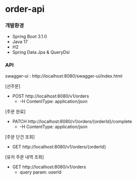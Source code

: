# order-api

### 개발환경
- Spring Boot 3.1.0
- Java 17
- H2
- Spring Data Jpa & QueryDsl

### API
swagger-ui : http://localhost:8080/swagger-ui/index.html

[선주문]
- POST http://localhost:8080/v1/orders
  - -H ContentType: application/json

[주문 완료]
- PATCH http://localhost:8080/v1/orders/{orderId}/complete
    - -H ContentType: application/json

[주문 단건 조회]
- GET http://localhost:8080/v1/orders/{orderId}

[유저 주문 내역 조회]
- GET http://localhost:8080/v1/orders
  - query param: userId


